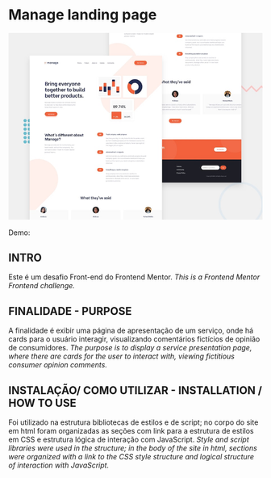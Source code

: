# Manage landing page

![Design preview for the Manage landing page coding challenge](./design/desktop-preview.jpg)

Demo:

## INTRO

Este é um desafio Front-end do Frontend Mentor.
*This is a Frontend Mentor Frontend challenge.*

## FINALIDADE - PURPOSE

A finalidade é exibir uma página de apresentação de um serviço, onde há cards para o usuário interagir, visualizando comentários fictícios de opinião de consumidores.
*The purpose is to display a service presentation page, where there are cards for the user to interact with, viewing fictitious consumer opinion comments.*

## INSTALAÇÃO/ COMO UTILIZAR - INSTALLATION / HOW TO USE

Foi utilizado na estrutura bibliotecas de estilos e de script; no corpo do site em html foram organizadas as seções com link para a estrutura de estilos em CSS e estrutura lógica de interação com JavaScript.
*Style and script libraries were used in the structure; in the body of the site in html, sections were organized with a link to the CSS style structure and logical structure of interaction with JavaScript.*
